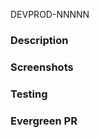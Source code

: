 DEVPROD-NNNNN
<!-- Does this PR need a 🔵Spruce or 🟢Parsley label? -->

### Description
<!-- add description, context, thought process, etc -->

### Screenshots
<!-- add screenshots of visible changes -->

### Testing
<!-- add a description of how you tested it -->

<!-- Have you have updated the analytics documentation if necessary?  
https://docs.google.com/spreadsheets/d/1s4_nq8ZiphXp5Uq_-9HT6GPqz-KOyaq6HuvmXYaSNzg/edit?usp=sharing -->

### Evergreen PR
<!-- link to a corresponding Evergreen PR if applicable -->


